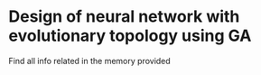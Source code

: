 # Design of neural network with evolutionary topology using GA

Find all info related in the memory provided
